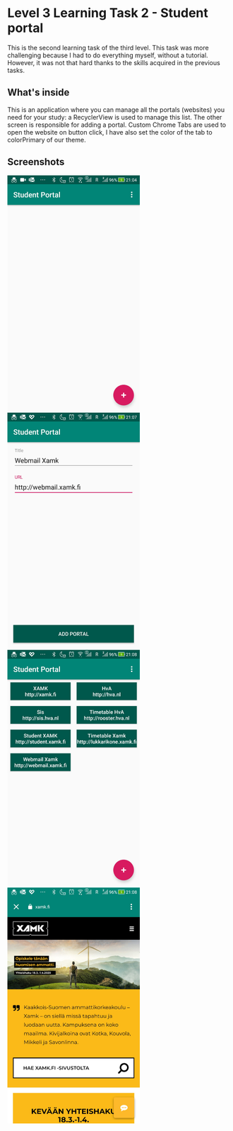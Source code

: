 # Level 3 Learning Task 2 - Student portal
This is the second learning task of the third level. This task was more challenging because I had to do everything myself, without a tutorial. However, it was not that hard thanks to the skills acquired in the previous tasks.
## What's inside
This is an application where you can manage all the portals (websites) you need for your study: a RecyclerView is used to manage this list. The other screen is responsible for adding a portal. Custom Chrome Tabs are used to open the website on button click, I have also set the color of the tab to colorPrimary of our theme.
## Screenshots
<img src="screenshots/screenshot1.jpg" alt="Screenshot" width="300"/>    <img src="screenshots/screenshot2.jpg" alt="Screenshot" width="300"/>
<img src="screenshots/screenshot3.jpg" alt="Screenshot" width="300"/>    <img src="screenshots/screenshot4.jpg" alt="Screenshot" width="300"/>
